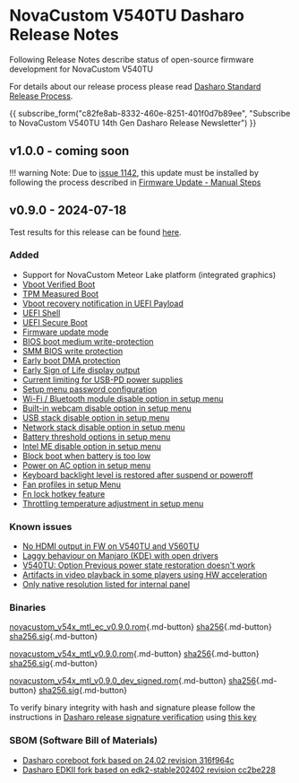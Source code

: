 # NovaCustom V540TU Dasharo Release Notes

Following Release Notes describe status of open-source firmware development for
NovaCustom V540TU

For details about our release process please read
[Dasharo Standard Release Process](../../dev-proc/standard-release-process.md).

{{ subscribe_form("c82fe8ab-8332-460e-8251-401f0d7b89ee",
"Subscribe to NovaCustom V540TU 14th Gen Dasharo Release Newsletter") }}

## v1.0.0 - coming soon

!!! warning
    Note: Due to [issue 1142](https://github.com/Dasharo/dasharo-issues/issues/1142),
    this update must be installed by following the process described in
    [Firmware Update - Manual Steps](https://docs.dasharo.com/unified/novacustom/firmware-update/#prerequisites)

## v0.9.0 - 2024-07-18

Test results for this release can be found
[here](https://github.com/Dasharo/osfv-results/tree/main/boards/NovaCustom/MTL_14th_Gen/V560TNX/v0.9.1-results.csv).

### Added

- Support for NovaCustom Meteor Lake platform (integrated graphics)
- [Vboot Verified Boot](https://docs.dasharo.com../../guides/vboot-signing/)
- [TPM Measured Boot](https://docs.dasharo.com/unified-test-documentation/dasharo-security/203-measured-boot/)
- [Vboot recovery notification in UEFI Payload](https://docs.dasharo.com/unified-test-documentation/dasharo-security/201-verified-boot/)
- [UEFI Shell](https://docs.dasharo.com/unified-test-documentation/dasharo-compatibility/30P-uefi-shell/)
- [UEFI Secure Boot](https://docs.dasharo.com/unified-test-documentation/dasharo-security/206-secure-boot/)
- [Firmware update mode](https://docs.dasharo.com../../guides/firmware-update/#firmware-update-mode)
- [BIOS boot medium write-protection](https://docs.dasharo.com/dasharo-menu-docs/dasharo-system-features/#dasharo-security-options)
- [SMM BIOS write protection](https://docs.dasharo.com/dasharo-menu-docs/dasharo-system-features/#dasharo-security-options)
- [Early boot DMA protection](https://docs.dasharo.com/dasharo-menu-docs/dasharo-system-features/#dasharo-security-options)
- [Early Sign of Life display output](https://docs.dasharo.com/unified-test-documentation/dasharo-compatibility/347-sign-of-life/)
- [Current limiting for USB-PD power supplies](https://docs.dasharo.com/unified-test-documentation/dasharo-compatibility/31H-usb-type-c/#utc020001-usb-type-c-pd-current-limiting-ubuntu-2204)
- [Setup menu password configuration](https://docs.dasharo.com/dasharo-menu-docs/overview/#user-password-management)
- [Wi-Fi / Bluetooth module disable option in setup menu](https://docs.dasharo.com/dasharo-menu-docs/dasharo-system-features/#dasharo-security-options)
- [Built-in webcam disable option in setup menu](https://docs.dasharo.com/dasharo-menu-docs/dasharo-system-features/#dasharo-security-options)
- [USB stack disable option in setup menu](https://docs.dasharo.com/dasharo-menu-docs/dasharo-system-features/#usb-configuration)
- [Network stack disable option in setup menu](https://docs.dasharo.com/dasharo-menu-docs/dasharo-system-features/#networking-options)
- [Battery threshold options in setup menu](https://docs.dasharo.com/dasharo-menu-docs/dasharo-system-features/#power-management-options)
- [Intel ME disable option in setup menu](https://docs.dasharo.com/osf-trivia-list/me/)
- [Block boot when battery is too low](https://docs.dasharo.com/unified-test-documentation/dasharo-compatibility/359-boot-blocking/#test-cases-common-documentation)
- [Power on AC option in setup menu](https://docs.dasharo.com/dasharo-menu-docs/dasharo-system-features/#power-management-options)
- [Keyboard backlight level is restored after suspend or poweroff](https://github.com/Dasharo/dasharo-issues/issues/339)
- [Fan profiles in setup Menu](https://docs.dasharo.com/unified/novacustom/features/#fan-profiles)
- [Fn lock hotkey feature](https://docs.dasharo.com/unified/novacustom/fn-lock-hotkey/)
- [Throttling temperature adjustment in setup menu](https://docs.dasharo.com/unified/novacustom/features/#cpu-throttling-threshold)

### Known issues

- [No HDMI output in FW on V540TU and V560TU](https://github.com/Dasharo/dasharo-issues/issues/930)
- [Laggy behaviour on Manjaro (KDE) with open drivers](https://github.com/Dasharo/dasharo-issues/issues/911)
- [V540TU: Option Previous power state restoration doesn't work](https://github.com/Dasharo/dasharo-issues/issues/931)
- [Artifacts in video playback in some players using HW acceleration](https://github.com/Dasharo/dasharo-issues/issues/948)
- [Only native resolution listed for internal panel](https://github.com/Dasharo/dasharo-issues/issues/949)

### Binaries

[novacustom_v54x_mtl_ec_v0.9.0.rom][novacustom_v54x_mtl_ec_v0.9.0.rom_file]{.md-button}
[sha256][novacustom_v54x_mtl_ec_v0.9.0.rom_hash]{.md-button}
[sha256.sig][novacustom_v54x_mtl_ec_v0.9.0.rom_sig]{.md-button}

[novacustom_v54x_mtl_v0.9.0.rom][novacustom_v54x_mtl_v0.9.0.rom_file]{.md-button}
[sha256][novacustom_v54x_mtl_v0.9.0.rom_hash]{.md-button}
[sha256.sig][novacustom_v54x_mtl_v0.9.0.rom_sig]{.md-button}

[novacustom_v54x_mtl_v0.9.0_dev_signed.rom][novacustom_v54x_mtl_v0.9.0_dev_signed.rom_file]{.md-button}
[sha256][novacustom_v54x_mtl_v0.9.0_dev_signed.rom_hash]{.md-button}
[sha256.sig][novacustom_v54x_mtl_v0.9.0_dev_signed.rom_sig]{.md-button}

To verify binary integrity with hash and signature please follow the
instructions in [Dasharo release signature verification](../../guides/signature-verification.md)
using [this key](https://raw.githubusercontent.com/3mdeb/3mdeb-secpack/master/customer-keys/novacustom/dasharo-release-0.9.x-for-novacustom-signing-key.asc)

### SBOM (Software Bill of Materials)

- [Dasharo coreboot fork based on 24.02 revision 316f964c](https://github.com/Dasharo/coreboot/tree/316f964c)
- [Dasharo EDKII fork based on edk2-stable202402 revision cc2be228](https://github.com/Dasharo/edk2/tree/cc2be228)

[novacustom_v54x_mtl_ec_v0.9.0.rom_file]: https://dl.3mdeb.com/open-source-firmware/Dasharo/novacustom_v54x_mtl/v0.9.0/novacustom_v54x_mtl_ec_v0.9.0.rom
[novacustom_v54x_mtl_ec_v0.9.0.rom_hash]: https://dl.3mdeb.com/open-source-firmware/Dasharo/novacustom_v54x_mtl/v0.9.0/novacustom_v54x_mtl_ec_v0.9.0.rom.sha256
[novacustom_v54x_mtl_ec_v0.9.0.rom_sig]: https://dl.3mdeb.com/open-source-firmware/Dasharo/novacustom_v54x_mtl/v0.9.0/novacustom_v54x_mtl_ec_v0.9.0.rom.sha256.sig
[novacustom_v54x_mtl_v0.9.0.rom_file]: https://dl.3mdeb.com/open-source-firmware/Dasharo/novacustom_v54x_mtl/v0.9.0/novacustom_v54x_mtl_v0.9.0.rom
[novacustom_v54x_mtl_v0.9.0.rom_hash]: https://dl.3mdeb.com/open-source-firmware/Dasharo/novacustom_v54x_mtl/v0.9.0/novacustom_v54x_mtl_v0.9.0.rom.sha256
[novacustom_v54x_mtl_v0.9.0.rom_sig]: https://dl.3mdeb.com/open-source-firmware/Dasharo/novacustom_v54x_mtl/v0.9.0/novacustom_v54x_mtl_v0.9.0.rom.sha256.sig
[novacustom_v54x_mtl_v0.9.0_dev_signed.rom_file]: https://dl.3mdeb.com/open-source-firmware/Dasharo/novacustom_v54x_mtl/v0.9.0/novacustom_v54x_mtl_v0.9.0_dev_signed.rom
[novacustom_v54x_mtl_v0.9.0_dev_signed.rom_hash]: https://dl.3mdeb.com/open-source-firmware/Dasharo/novacustom_v54x_mtl/v0.9.0/novacustom_v54x_mtl_v0.9.0_dev_signed.rom.sha256
[novacustom_v54x_mtl_v0.9.0_dev_signed.rom_sig]: https://dl.3mdeb.com/open-source-firmware/Dasharo/novacustom_v54x_mtl/v0.9.0/novacustom_v54x_mtl_v0.9.0_dev_signed.rom.sha256.sig
